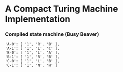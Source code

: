 # A Compact Turing Machine Implementation


### Compiled state machine (Busy Beaver)

    'A-0': [ '1', 'R', 'B' ],
    'A-1': [ '1', 'L', 'C' ],
    'B-0': [ '1', 'L', 'A' ],
    'B-1': [ '1', 'R', 'B' ],
    'C-0': [ '1', 'L', 'B' ],
    'C-1': [ '1', 'N', 'H' ]
